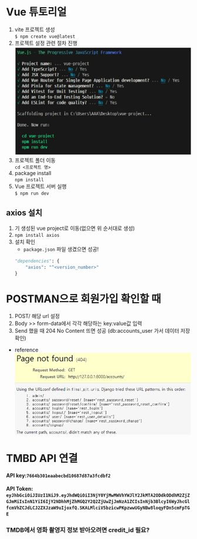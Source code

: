 # Vue 튜토리얼
1. vite 프로젝트 생성  
`$ npm create vue@latest`
2. 프로젝트 설정 관련 절차 진행
![alt text](image.png)
3. 프로젝트 폴더 이동  
`cd <프로젝트 명>`
4. package install  
`npm install`
5. Vue 프로젝트 서버 실행  
`$ npm run dev`
## axios 설치
1. 기 생성된 vue project로 이동(없으면 위 순서대로 생성)
2. `npm install axios`
3. 설치 확인
    * `package.json` 파일 생겼으면 성공!
    ```python
    "dependencies": {
        "axios": "^<version_number>"
    }
    ```

# POSTMAN으로 회원가입 확인할 때
1. POST/ 해당 url 설정
2. Body >> form-data에서 각각 해당하는 key:value값 입력
3. Send 했을 때 204 No Content 뜨면 성공 (db:accounts_user 가서 데이터 저장 확인)
* reference
![alt text](image-1.png)

# TMBD API 연결
#### API key:`7664b301eaabecbd10687d87a3fcdbf2`
#### API Token: `eyJhbGciOiJIUzI1NiJ9.eyJhdWQiOiI3NjY0YjMwMWVhYWJlY2JkMTA2ODdkODdhM2ZjZGJmMiIsInN1YiI6IjY2NDhhMjZhMGQ2Y2Q2ZjUwZjJmNzA1ZCIsInNjb3BlcyI6WyJhcGlfcmVhZCJdLCJ2ZXJzaW9uIjoxfQ.SKALMlciV5bzicwPKpzwwUGyNBw8loqyFDn5cmFpTGE`

### TMDB에서 영화 촬영지 정보 받아오려면 credit_id 필요?